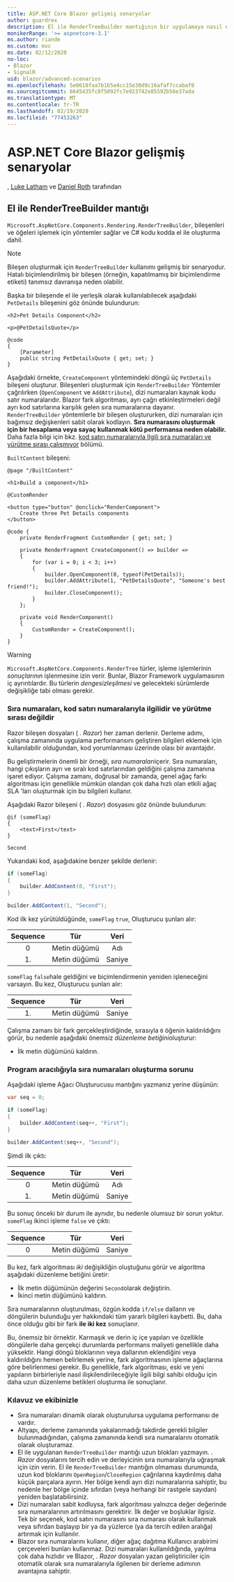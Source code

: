 ```yaml
---
title: ASP.NET Core Blazor gelişmiş senaryolar
author: guardrex
description: El ile RenderTreeBuilder mantığının bir uygulamaya nasıl ekleneceğini de içeren Blazorgelişmiş senaryolar hakkında bilgi edinin.
monikerRange: '>= aspnetcore-3.1'
ms.author: riande
ms.custom: mvc
ms.date: 02/12/2020
no-loc:
- Blazor
- SignalR
uid: blazor/advanced-scenarios
ms.openlocfilehash: 5e0618faa7b1b5e4cc15e30d9c16afaf7ccabaf0
ms.sourcegitcommit: 6645435fc8f5092fc7e923742e85592b56e37ada
ms.translationtype: MT
ms.contentlocale: tr-TR
ms.lasthandoff: 02/19/2020
ms.locfileid: "77453263"
---
```

# <a name="aspnet-core-blazor-advanced-scenarios"></a>ASP.NET Core Blazor gelişmiş senaryolar

, [Luke Latham](https://github.com/guardrex) ve [Daniel Roth](https://github.com/danroth27) tarafından

## <a name="manual-rendertreebuilder-logic"></a>El ile RenderTreeBuilder mantığı

`Microsoft.AspNetCore.Components.Rendering.RenderTreeBuilder`, bileşenleri ve öğeleri işlemek için yöntemler sağlar ve C# kodu kodda el ile oluşturma dahil.

> [!NOTE]
> Bileşen oluşturmak için `RenderTreeBuilder` kullanımı gelişmiş bir senaryodur. Hatalı biçimlendirilmiş bir bileşen (örneğin, kapatılmamış bir biçimlendirme etiketi) tanımsız davranışa neden olabilir.

Başka bir bileşende el ile yerleşik olarak kullanılabilecek aşağıdaki `PetDetails` bileşenini göz önünde bulundurun:

```razor
<h2>Pet Details Component</h2>

<p>@PetDetailsQuote</p>

@code
{
    [Parameter]
    public string PetDetailsQuote { get; set; }
}
```

Aşağıdaki örnekte, `CreateComponent` yöntemindeki döngü üç `PetDetails` bileşeni oluşturur. Bileşenleri oluşturmak için `RenderTreeBuilder` Yöntemler çağrılırken (`OpenComponent` ve `AddAttribute`), dizi numaraları kaynak kodu satır numaralarıdır. Blazor fark algoritması, ayrı çağrı etkinleştirmeleri değil ayrı kod satırlarına karşılık gelen sıra numaralarına dayanır. `RenderTreeBuilder` yöntemlerle bir bileşen oluştururken, dizi numaraları için bağımsız değişkenleri sabit olarak kodlayın. **Sıra numarasını oluşturmak için bir hesaplama veya sayaç kullanmak kötü performansa neden olabilir.** Daha fazla bilgi için bkz. [kod satırı numaralarıyla Ilgili sıra numaraları ve yürütme sırası çalışmıyor](#sequence-numbers-relate-to-code-line-numbers-and-not-execution-order) bölümü.

`BuiltContent` bileşeni:

```razor
@page "/BuiltContent"

<h1>Build a component</h1>

@CustomRender

<button type="button" @onclick="RenderComponent">
    Create three Pet Details components
</button>

@code {
    private RenderFragment CustomRender { get; set; }
    
    private RenderFragment CreateComponent() => builder =>
    {
        for (var i = 0; i < 3; i++) 
        {
            builder.OpenComponent(0, typeof(PetDetails));
            builder.AddAttribute(1, "PetDetailsQuote", "Someone's best friend!");
            builder.CloseComponent();
        }
    };    
    
    private void RenderComponent()
    {
        CustomRender = CreateComponent();
    }
}
```

> [!WARNING]
> `Microsoft.AspNetCore.Components.RenderTree` türler, işleme işlemlerinin *sonuçlarının* işlenmesine izin verir. Bunlar, Blazor Framework uygulamasının iç ayrıntılardır. Bu türlerin *dengesizleşilmesi* ve gelecekteki sürümlerde değişikliğe tabi olması gerekir.

### <a name="sequence-numbers-relate-to-code-line-numbers-and-not-execution-order"></a>Sıra numaraları, kod satırı numaralarıyla ilgilidir ve yürütme sırası değildir

Razor bileşen dosyaları ( *. Razor*) her zaman derlenir. Derleme adımı, çalışma zamanında uygulama performansını geliştiren bilgileri eklemek için kullanılabilir olduğundan, kod yorumlanması üzerinde olası bir avantajdır.

Bu geliştirmelerin önemli bir örneği, *sıra numaraları*içerir. Sıra numaraları, hangi çıkışların ayrı ve sıralı kod satırlarından geldiğini çalışma zamanına işaret ediyor. Çalışma zamanı, doğrusal bir zamanda, genel ağaç farkı algoritması için genellikle mümkün olandan çok daha hızlı olan etkili ağaç SLA 'ları oluşturmak için bu bilgileri kullanır.

Aşağıdaki Razor bileşeni ( *. Razor*) dosyasını göz önünde bulundurun:

```razor
@if (someFlag)
{
    <text>First</text>
}

Second
```

Yukarıdaki kod, aşağıdakine benzer şekilde derlenir:

```csharp
if (someFlag)
{
    builder.AddContent(0, "First");
}

builder.AddContent(1, "Second");
```

Kod ilk kez yürütüldüğünde, `someFlag` `true`, Oluşturucu şunları alır:

| Sequence | Tür      | Veri   |
| :------: | --------- | :----: |
| 0        | Metin düğümü | Adı  |
| 1\.        | Metin düğümü | Saniye |

`someFlag` `false`hale geldiğini ve biçimlendirmenin yeniden işleneceğini varsayın. Bu kez, Oluşturucu şunları alır:

| Sequence | Tür       | Veri   |
| :------: | ---------- | :----: |
| 1\.        | Metin düğümü  | Saniye |

Çalışma zamanı bir fark gerçekleştirdiğinde, sırasıyla `0` öğenin kaldırıldığını görür, bu nedenle aşağıdaki önemsiz *düzenleme betiğini*oluşturur:

* İlk metin düğümünü kaldırın.

### <a name="the-problem-with-generating-sequence-numbers-programmatically"></a>Program aracılığıyla sıra numaraları oluşturma sorunu

Aşağıdaki işleme Ağacı Oluşturucusu mantığını yazmanız yerine düşünün:

```csharp
var seq = 0;

if (someFlag)
{
    builder.AddContent(seq++, "First");
}

builder.AddContent(seq++, "Second");
```

Şimdi ilk çıktı:

| Sequence | Tür      | Veri   |
| :------: | --------- | :----: |
| 0        | Metin düğümü | Adı  |
| 1\.        | Metin düğümü | Saniye |

Bu sonuç önceki bir durum ile aynıdır, bu nedenle olumsuz bir sorun yoktur. `someFlag` ikinci işleme `false` ve çıktı:

| Sequence | Tür      | Veri   |
| :------: | --------- | ------ |
| 0        | Metin düğümü | Saniye |

Bu kez, fark algoritması *iki* değişikliğin oluştuğunu görür ve algoritma aşağıdaki düzenleme betiğini üretir:

* İlk metin düğümünün değerini `Second`olarak değiştirin.
* İkinci metin düğümünü kaldırın.

Sıra numaralarının oluşturulması, özgün kodda `if/else` dalların ve döngülerin bulunduğu yer hakkındaki tüm yararlı bilgileri kaybetti. Bu, daha önce olduğu gibi bir fark **ile iki kez** sonuçlanır.

Bu, önemsiz bir örnektir. Karmaşık ve derin iç içe yapıları ve özellikle döngülerle daha gerçekçi durumlarda performans maliyeti genellikle daha yüksektir. Hangi döngü bloklarının veya dallarının eklendiğini veya kaldırıldığını hemen belirlemek yerine, fark algoritmasının işleme ağaçlarına göre belirlenmesi gerekir. Bu genellikle, fark algoritması, eski ve yeni yapıların birbirleriyle nasıl ilişkilendirileceğiyle ilgili bilgi sahibi olduğu için daha uzun düzenleme betikleri oluşturma ile sonuçlanır.

### <a name="guidance-and-conclusions"></a>Kılavuz ve ekibinizle

* Sıra numaraları dinamik olarak oluşturulursa uygulama performansı de vardır.
* Altyapı, derleme zamanında yakalanmadığı takdirde gerekli bilgiler bulunmadığından, çalışma zamanında kendi sıra numaralarını otomatik olarak oluşturamaz.
* El ile uygulanan `RenderTreeBuilder` mantığı uzun blokları yazmayın. *. Razor* dosyalarını tercih edin ve derleyicinin sıra numaralarıyla uğraşmak için izin verin. El ile `RenderTreeBuilder` mantığın olmaması durumunda, uzun kod bloklarını `OpenRegion`/`CloseRegion` çağrılarına kaydırılmış daha küçük parçalara ayırın. Her bölge kendi ayrı dizi numaralarına sahiptir, bu nedenle her bölge içinde sıfırdan (veya herhangi bir rastgele sayıdan) yeniden başlatabilirsiniz.
* Dizi numaraları sabit kodluysa, fark algoritması yalnızca değer değerinde sıra numaralarının artırılmasını gerektirir. İlk değer ve boşluklar ilgisiz. Tek bir seçenek, kod satırı numarasını sıra numarası olarak kullanmak veya sıfırdan başlayıp bir ya da yüzlerce (ya da tercih edilen aralığa) artırmak için kullanılır. 
* Blazor sıra numaralarını kullanır, diğer ağaç dağıtma Kullanıcı arabirimi çerçeveleri bunları kullanmaz. Dizi numaraları kullanıldığında, yayılma çok daha hızlıdır ve Blazor, *. Razor* dosyaları yazan geliştiriciler için otomatik olarak sıra numaralarıyla ilgilenen bir derleme adımının avantajına sahiptir.
